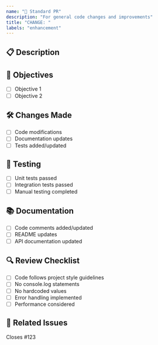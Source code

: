 ```yaml
---
name: "📝 Standard PR"
description: "For general code changes and improvements"
title: "CHANGE: "
labels: "enhancement"
---
```


## 📋 Description

<!-- Provide a clear and concise description of the changes -->

## 🎯 Objectives

- [ ] Objective 1
- [ ] Objective 2

## 🛠️ Changes Made

- [ ] Code modifications
- [ ] Documentation updates
- [ ] Tests added/updated

## 🧪 Testing

- [ ] Unit tests passed
- [ ] Integration tests passed
- [ ] Manual testing completed

## 📚 Documentation

- [ ] Code comments added/updated
- [ ] README updates
- [ ] API documentation updated

## 🔍 Review Checklist

- [ ] Code follows project style guidelines
- [ ] No console.log statements
- [ ] No hardcoded values
- [ ] Error handling implemented
- [ ] Performance considered

## 📌 Related Issues

Closes #123
